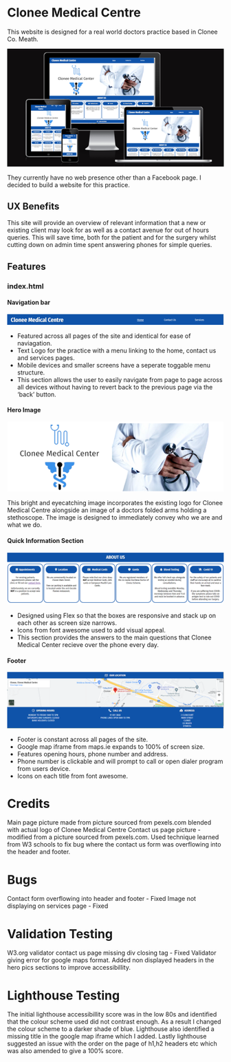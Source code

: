 


# Clonee Medical Centre

This website is designed for a real world doctors practice based in Clonee Co. Meath. 

![Clonee Medical Centre](assets/images/responsivescreenshots.png)


They currently have no web presence other than a Facebook page. I decided to build a website for this practice.

## UX Benefits

This site will provide an overview of relevant information that a new or existing client may look for as well as a contact avenue for out of hours queries. This will save time, both for the patient and for the surgery whilst cutting down on admin time spent answering phones for simple queries.

## Features

### index.html

#### Navigation bar 

![Navigation Bar](assets/images/readme-images/navbar.png)
+ Featured across all pages of the site and identical for ease of naviagation.
+ Text Logo for the practice with a menu linking to the home, contact us and services pages.
+ Mobile devices and smaller screens have a seperate toggable menu structure.
+ This section allows the user to easily navigate from page to page across all devices without having to revert back to the previous page via the ‘back’ button.

#### Hero Image

![Main Hero Image](assets/images/readme-images/main-hero.png)

This bright and eyecatching image incorporates the existing logo for Clonee Medical Centre alongside an image of a doctors folded arms holding a stethoscope. The image is designed to immediately convey who we are and what we do.

#### Quick Information Section
![Quick Information](assets/images/readme-images/quick-info-section.png)

+ Designed using Flex so that the boxes are responsive and stack up on each other as screen size narrows. 
+ Icons from font awesome used to add visual appeal.
+ This section provides the answers to the main questions that Clonee Medical Center recieve over the phone every day.

#### Footer
![Footer](assets/images/readme-images/footer.png)
+ Footer is constant across all pages of the site.
+ Google map iframe from maps.ie expands to 100% of screen size.
+ Features opening hours, phone number and address.
+ Phone number is clickable and will prompt to call or open dialer program from users device. 
+ Icons on each title from font awesome.

# Credits

Main page picture made from picture sourced from pexels.com blended with actual logo of Clonee Medical Centre
Contact us page picture - modified from a picture sourced from pexels.com.
Used technique learned from W3 schools to fix bug where the contact us form was overflowing into the header and footer.


# Bugs 

Contact form overflowing into header and footer - Fixed
Image not displaying on services page  - Fixed


# Validation Testing 
W3.org validator contact us page missing div closing tag - Fixed
Validator giving error for google maps format.
Added non displayed headers in the hero pics sections to improve accessibillity.

# Lighthouse Testing
The initial lighthouse accessibillity score was in the low 80s and identified that the colour scheme used did not contrast enough. As a result I changed the colour scheme to a darker shade of blue. Lighthouse also identified a missing title in the google map iframe which I added. Lastly lighthouse suggested an issue with the order on the page of h1,h2 headers etc which was also amended to give a 100% score. 



